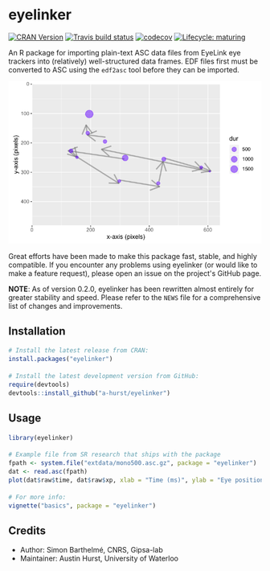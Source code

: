 # eyelinker

[![CRAN Version](http://www.r-pkg.org/badges/version/eyelinker)](https://CRAN.R-project.org/package=eyelinker)
[![Travis build status](https://travis-ci.org/a-hurst/eyelinker.svg?branch=master)](https://travis-ci.org/a-hurst/eyelinker)
[![codecov](https://codecov.io/gh/a-hurst/eyelinker/branch/master/graph/badge.svg)](https://codecov.io/gh/a-hurst/eyelinker)
[![Lifecycle: maturing](https://img.shields.io/badge/lifecycle-maturing-blue.svg)](https://www.tidyverse.org/lifecycle/#maturing)

An R package for importing plain-text ASC data files from EyeLink eye trackers into (relatively) well-structured data frames. EDF files first must be converted to ASC using the `edf2asc` tool before they can be imported.

![Plot of fixations and saccades from ASC](man/figures/ggplot_eye.png)

Great efforts have been made to make this package fast, stable, and highly compatible. If you encounter any problems using eyelinker (or would like to make a feature request), please open an issue on the project's GitHub page.

**NOTE**: As of version 0.2.0, eyelinker has been rewritten almost entirely for greater stability and speed. Please refer to the `NEWS` file for a comprehensive list of changes and improvements.

## Installation

```r
# Install the latest release from CRAN:
install.packages("eyelinker")

# Install the latest development version from GitHub:
require(devtools)
devtools::install_github("a-hurst/eyelinker")
```

## Usage

```r
library(eyelinker)

# Example file from SR research that ships with the package
fpath <- system.file("extdata/mono500.asc.gz", package = "eyelinker")
dat <- read.asc(fpath)
plot(dat$raw$time, dat$raw$xp, xlab = "Time (ms)", ylab = "Eye position along x-axis (px)")

# For more info:
vignette("basics", package = "eyelinker")
```

## Credits

* Author: Simon Barthelmé, CNRS, Gipsa-lab
* Maintainer: Austin Hurst, University of Waterloo
